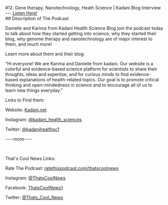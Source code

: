 #12. Gene therapy, Nanotechnology, Heath Science | Kadani Blog Interview
        ---
        [Listen Here!](https://thatscoolnews.podbean.com/e/gene-therapy-nanotechnology-heath-science-kadani/) \
        ## Description of The Podcast
        <p style="text-align:left;">Danielle and Karima from Kadani Health Science Blog join the podcast today to talk about how they started getting into science, why they started their blog, why genome therapy and nanotechnology are of major interest to them, and much more! </p>

<p style="text-align:left;">Learn more about them and their blog:</p>

<p style="text-align:left;">"Hi everyone! We are Karima and Danielle from kadani. Our website is a colorful and evidence-based science platform for scientists to share their thoughts, ideas and expertise, and for curious minds to find evidence-based explanations of health-related topics. Our goal is to promote critical thinking and open-mindedness in science and to encourage all of us to learn new things everyday."</p>

<p style="text-align:left;">Links to Find them:</p>

<p style="text-align:left;">Website: <a href='https://www.kadani.net/'>Kadani.net</a></p>

<p style="text-align:left;">Instagram: <a href='https://www.instagram.com/kadani_health_sciences/'>@kadani_health_sciences</a></p>

<p style="text-align:left;">Twitter: <a href='https://twitter.com/kadanihealthsc1'>@kadanihealthsc1</a></p>

<p style="text-align:left;">----more----</p>

<p style="text-align:left;"> </p>

<p style="text-align:left;">That's Cool News Links:</p>

<p style="text-align:left;">Rate The Podcast: <a href='https://ratethispodcast.com/thatscoolnews'>ratethispodcast.com/thatscoolnews</a></p>

<p style="text-align:left;">Instagram: <a href='https://www.instagram.com/thatscoolnews/'>@ThatsCoolNews</a></p>

<p style="text-align:left;">Facebook: <a href='https://www.facebook.com/ThatsCoolNews1'>ThatsCoolNews1</a></p>

<p style="text-align:left;">Twitter: <a href='https://twitter.com/Thats_Cool_News'>@Thats_Cool_News</a></p>

<p style="text-align:left;"> </p>

<p style="text-align:left;"> </p>
